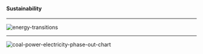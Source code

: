 #### Sustainability

---------------

![energy-transitions](https://www.visualcapitalist.com/wp-content/uploads/2022/04/energy-transitions.jpg)

------------
![coal-power-electricity-phase-out-chart](https://www.visualcapitalist.com/wp-content/uploads/2022/04/coal-power-electricity-phase-out-chart.jpg)
